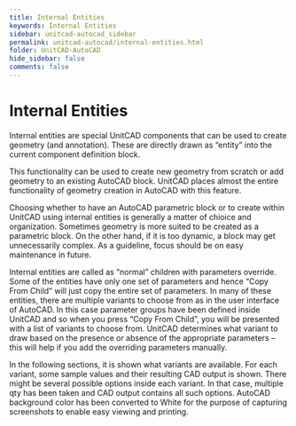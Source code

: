 ```yaml
---
title: Internal Entities
keywords: Internal Entities
sidebar: unitcad-autocad_sidebar
permalink: unitcad-autocad/internal-entities.html
folder: UnitCAD-AutoCAD
hide_sidebar: false
comments: false
---
```

# Internal Entities



Internal entities are special UnitCAD components that can be used to create geometry (and annotation). These are directly drawn as “entity” into the current component definition block.

This functionality can be used to create new geometry from scratch or add geometry to an existing AutoCAD block. UnitCAD places almost the entire functionality of geometry creation in AutoCAD with this feature.

Choosing whether to have an AutoCAD parametric block or to create within UnitCAD using internal entities is generally a matter of chioice and organization. Sometimes geometry is more suited to be created as a parametric block. On the other hand, if it is too dynamic, a block may get unnecessarily complex. As a guideline, focus should be on easy maintenance in future.

Internal entities are called as “normal” children with parameters override. Some of the entities have only one set of parameters and hence “Copy From Child” will just copy the entire set of parameters. In many of these entities, there are multiple variants to choose from as in the user interface of AutoCAD.  In this case parameter groups have been defined inside UnitCAD and so when you press “Copy From Child”, you will be presented with a list of variants to choose from. UnitCAD determines what variant to draw based on the presence or absence of the appropriate parameters – this will help if you add the overriding parameters manually.

In the following sections, it is shown what variants are available. For each variant, some sample values and their resulting CAD output is shown. There might be several possible options inside each variant. In that case, multiple qty has been taken and CAD output contains all such options. AutoCAD background color has been converted to White for the purpose of capturing screenshots to enable easy viewing and printing.


